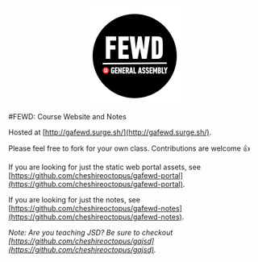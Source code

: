 <p align="center">
	<img src="img/fewd-logo.png" />
</p>
#FEWD: Course Website and Notes

Hosted at [http://gafewd.surge.sh/](http://gafewd.surge.sh/).

Please feel free to fork for your own class. Contributions are welcome 👍

If you are looking for just the static web portal assets, see [https://github.com/cheshireoctopus/gafewd-portal](https://github.com/cheshireoctopus/gafewd-portal).

If you are looking for just the notes, see [https://github.com/cheshireoctopus/gafewd-notes](https://github.com/cheshireoctopus/gafewd-notes).

*Note: Are you teaching JSD? Be sure to checkout [https://github.com/cheshireoctopus/gajsd](https://github.com/cheshireoctopus/gajsd).*
